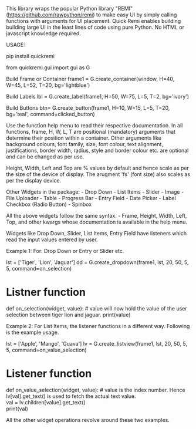 This library wraps the popular Python library "REMI" (https://github.com/rawpython/remi) to make easy UI by simply calling functions with arguments for UI placement. Quick Remi enables building building large UI in the least lines of code using pure Python. No HTML or javascript knowledge required.

USAGE:

pip install quickremi

from quickremi.gui import gui as G

Build Frame or Container
	frame1 = G.create_container(window, H=40, W=45, L=52, T=20, bg='lightblue')

Build Labels
	lbl = G.create_label(frame1, H=50, W=75, L=5, T=2, bg='ivory')

Build Buttons
	btn= G.create_button(frame1, H=10, W=15, L=5, T=20, bg='teal', command=clicked_button)

Use the function help menu to read their respective documentation. 
In all functions, frame, H, W, L, T are positional (mandatory) arguments that determine their position within a container.
Other arguments like background colours, font family, size, font colour, text alignment, justifications, border width, radius, style and border colour etc. are optional and can be changed as per use.

Height, Width, Left and Top are % values by default and hence scale as per the size of the device of display.
The arugment 'fs' (font size) also scales as per the display device.	

Other Widgets in the package:
	- Drop Down
	- List Items
	- Slider
	- Image
	- File Uploader
	- Table
	- Progress Bar
	- Entry Field
	- Date Picker
	- Label Checkbox (Radio Button)	
	- Spinbox

All the above widgets follow the same syntax.
	- Frame, Height, Width, Left, Top, and other kwargs whose documentation is available in the help menu.

Widgets like Drop Down, Slider, List Items, Entry Field have listeners which read the input values entered by user.

Example 1:
For: Drop Down or Entry or Slider etc.

lst = ['Tiger', 'Lion', 'Jaguar']
dd = G.create_dropdown(frame1, lst, 20, 50, 5, 5, command=on_selection)

# Listner function
def on_selection(widget, value):
    # value will now hold the value of the user selection between tiger lion and jaguar.
    print(value)


Example 2:
For List Items, the listener functions in a different way. Following is the example usage.

lst = ['Apple', 'Mango', 'Guava']
lv = G.create_listview(frame1, lst, 20, 50, 5, 5, command=on_value_selection)

# Listener function
def on_value_selection(widget, value):
    # value is the index number. Hence lv[val].get_text() is used to fetch the actual text value.    
    val = lv.children[value].get_text()  
    print(val)


All the other widget operations revolve around these two examples.
